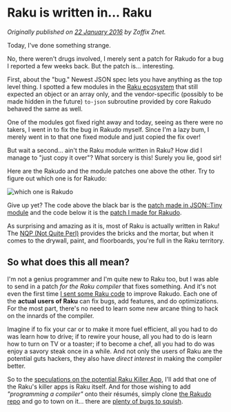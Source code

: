 # Raku is written in... Raku
    
*Originally published on [22 January 2016](https://perl6.party//post/Perl-6-is-written-in...-Perl-6) by Zoffix Znet.*

Today, I've done something strange.

No, there weren't drugs involved, I merely sent a patch for Rakudo for a bug I reported a few weeks back. But the patch is... interesting.

First, about the "bug." Newest JSON spec lets you have anything as the top level thing. I spotted a few modules in the [Raku ecosystem](http://modules.raku.org/) that still expected an object or an array only, and the vendor-specific (possibly to be made hidden in the future) `to-json` subroutine provided by core Rakudo behaved the same as well.

One of the modules got fixed right away and today, seeing as there were no takers, I went in to fix the bug in Rakudo myself. Since I'm a lazy bum, I merely went in to that one fixed module and just copied the fix over!

But wait a second... ain't the Raku module written in Raku? How did I manage to "just copy it over"? What sorcery is this! Surely you lie, good sir!

Here are the Rakudo and the module patches one above the other. Try to figure out which one is for Rakudo:

![which one is Rakudo](http://blogs.perl.org/users/zoffix_znet/source2.png)

Give up yet? The code above the black bar is the [patch made in JSON::Tiny module](https://github.com/rakudo/rakudo/pull/687/files) and the code below it is the [patch I made for Rakudo](https://github.com/rakudo/rakudo/pull/687/files).

As surprising and amazing as it is, most of Raku is actually written in Raku! The [NQP (Not Quite Perl)](https://github.com/raku/nqp) provides the bricks and the mortar, but when it comes to the drywall, paint, and floorboards, you're full in the Raku territory.

## So what does this all mean?

I'm not a genius programmer and I'm quite new to Raku too, but I was able to send in a patch *for the Raku compiler* that fixes something. And it's not even the first time [I sent some Raku code](https://github.com/rakudo/rakudo/pull/635/files) to improve Rakudo. Each one of the <strong>actual users of Raku</strong> can fix bugs, add features, and do optimizations. For the most part, there's no need to learn some new arcane thing to hack on the innards of the compiler.

Imagine if to fix your car or to make it more fuel efficient, all you had to do was learn how to drive; if to rewire your house, all you had to do is learn how to turn on TV or a toaster; if to become a chef, all you had to do was enjoy a savory steak once in a while. And not only the users of Raku are the potential guts hackers, they also have *direct interest* in making the compiler better.

So to the [speculations on the potential Raku Killer App](http://blogs.perl.org/users/jt_smith/2016/01/perl-6s-killer-app---async.html), I'll add that one of the Raku's killer apps is Raku itself. And for those wishing to add *"programming a compiler"* onto their résumés, simply clone [the Rakudo repo](https://github.com/rakudo/rakudo) and go to town on it... there are [plenty of bugs to squish](http://rt.perl.org).
